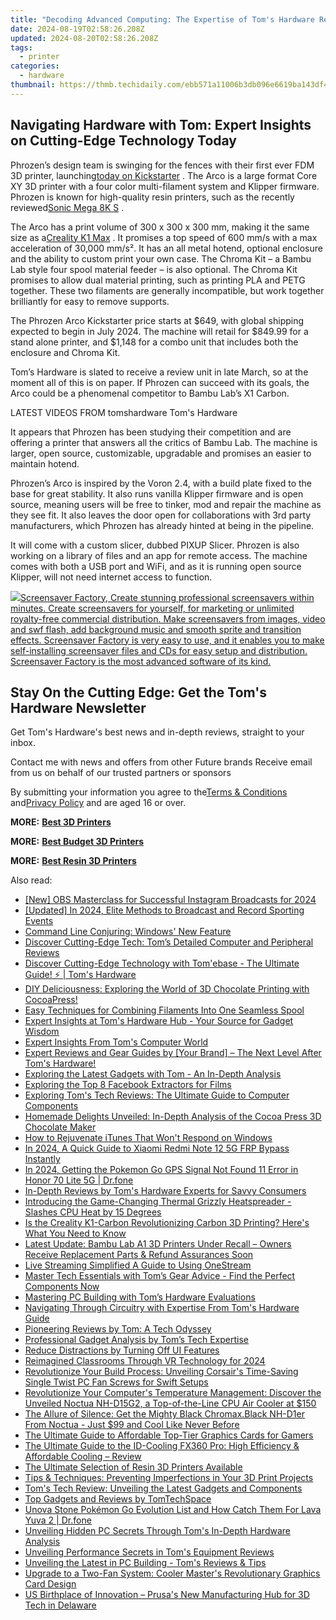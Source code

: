 ```yaml
---
title: "Decoding Advanced Computing: The Expertise of Tom's Hardware Reviews"
date: 2024-08-19T02:58:26.208Z
updated: 2024-08-20T02:58:26.208Z
tags:
  - printer
categories:
  - hardware
thumbnail: https://thmb.techidaily.com/ebb571a11006b3db096e6619ba143df435922f1ac511baa83e275b6c8c17d904.jpg
---
```


## Navigating Hardware with Tom: Expert Insights on Cutting-Edge Technology Today

Phrozen’s design team is swinging for the fences with their first ever FDM 3D printer, launching[today on Kickstarter](https://www.kickstarter.com/projects/phrozenmake/phrozen-arco-3d-printer-larger-faster-more-colors?ref=buhshc) . The Arco is a large format Core XY 3D printer with a four color multi-filament system and Klipper firmware. Phrozen is known for high-quality resin printers, such as the recently reviewed[Sonic Mega 8K S](https://www.tomshardware.com/3d-printing/phrozen-sonic-mega-8k-s-review) .

 The Arco has a print volume of 300 x 300 x 300 mm, making it the same size as a[Creality K1 Max](https://www.tomshardware.com/reviews/creality-k1-max) . It promises a top speed of 600 mm/s with a max acceleration of 30,000 mm/s². It has an all metal hotend, optional enclosure and the ability to custom print your own case. The Chroma Kit – a Bambu Lab style four spool material feeder – is also optional. The Chroma Kit promises to allow dual material printing, such as printing PLA and PETG together. These two filaments are generally incompatible, but work together brilliantly for easy to remove supports.

 The Phrozen Arco Kickstarter price starts at $649, with global shipping expected to begin in July 2024\. The machine will retail for $849.99 for a stand alone printer, and $1,148 for a combo unit that includes both the enclosure and Chroma Kit.

 Tom’s Hardware is slated to receive a review unit in late March, so at the moment all of this is on paper. If Phrozen can succeed with its goals, the Arco could be a phenomenal competitor to Bambu Lab’s X1 Carbon.

 LATEST VIDEOS FROM tomshardware Tom's Hardware

 It appears that Phrozen has been studying their competition and are offering a printer that answers all the critics of Bambu Lab. The machine is larger, open source, customizable, upgradable and promises an easier to maintain hotend.

 Phrozen’s Arco is inspired by the Voron 2.4, with a build plate fixed to the base for great stability. It also runs vanilla Klipper firmware and is open source, meaning users will be free to tinker, mod and repair the machine as they see fit. It also leaves the door open for collaborations with 3rd party manufacturers, which Phrozen has already hinted at being in the pipeline.

 It will come with a custom slicer, dubbed PIXUP Slicer. Phrozen is also working on a library of files and an app for remote access. The machine comes with both a USB port and WiFi, and as it is running open source Klipper, will not need internet access to function.

<!-- affiliate ads begin -->
<a href="https://secure.2checkout.com/order/checkout.php?PRODS=194977&QTY=1&AFFILIATE=108875&CART=1"><img src="https://www.blumentals.net/scrfactory/images/screensaver-software.png" border="0">Screensaver Factory, Create stunning professional screensavers within minutes. Create screensavers for yourself, for marketing or unlimited royalty-free commercial distribution. Make screensavers from images, video and swf flash, add background music and smooth sprite and transition effects. Screensaver Factory is very easy to use, and it enables you to make self-installing screensaver files and CDs for easy setup and distribution. Screensaver Factory is the most advanced software of its kind.</a>
<!-- affiliate ads end -->
## Stay On the Cutting Edge: Get the Tom's Hardware Newsletter

 Get Tom's Hardware's best news and in-depth reviews, straight to your inbox.

 Contact me with news and offers from other Future brands  Receive email from us on behalf of our trusted partners or sponsors

 By submitting your information you agree to the[Terms & Conditions](https://futureplc.com/terms-conditions/) and[Privacy Policy](https://futureplc.com/privacy-policy/) and are aged 16 or over.

**MORE:** [**Best 3D Printers**](https://www.tomshardware.com/best-picks/best-3d-printers)

**MORE:** [**Best Budget 3D Printers**](https://www.tomshardware.com/best-picks/best-budget-3d-printers)

**MORE:** [**Best Resin 3D Printers**](https://www.tomshardware.com/best-picks/best-resin-3d-printers)


<ins class="adsbygoogle"
     style="display:block"
     data-ad-format="autorelaxed"
     data-ad-client="ca-pub-7571918770474297"
     data-ad-slot="1223367746"></ins>



<ins class="adsbygoogle"
     style="display:block"
     data-ad-client="ca-pub-7571918770474297"
     data-ad-slot="8358498916"
     data-ad-format="auto"
     data-full-width-responsive="true"></ins>

<span class="atpl-alsoreadstyle">Also read:</span>
<div><ul>
<li><a href="https://screen-mirroring-recording.techidaily.com/new-obs-masterclass-for-successful-instagram-broadcasts-for-2024/"><u>[New] OBS Masterclass for Successful Instagram Broadcasts for 2024</u></a></li>
<li><a href="https://screen-capture.techidaily.com/updated-in-2024-elite-methods-to-broadcast-and-record-sporting-events/"><u>[Updated] In 2024, Elite Methods to Broadcast and Record Sporting Events</u></a></li>
<li><a href="https://windows11.techidaily.com/command-line-conjuring-windows-new-feature/"><u>Command Line Conjuring: Windows' New Feature</u></a></li>
<li><a href="https://hardware-tips.techidaily.com/discover-cutting-edge-tech-toms-detailed-computer-and-peripheral-reviews/"><u>Discover Cutting-Edge Tech: Tom’s Detailed Computer and Peripheral Reviews</u></a></li>
<li><a href="https://hardware-tips.techidaily.com/discover-cutting-edge-technology-with-tomebase-the-ultimate-guide-toms-hardware/"><u>Discover Cutting-Edge Technology with Tom'ebase - The Ultimate Guide! ⚡️ | Tom's Hardware</u></a></li>
<li><a href="https://hardware-tips.techidaily.com/diy-deliciousness-exploring-the-world-of-3d-chocolate-printing-with-cocoapress/"><u>DIY Deliciousness: Exploring the World of 3D Chocolate Printing with CocoaPress!</u></a></li>
<li><a href="https://hardware-tips.techidaily.com/easy-techniques-for-combining-filaments-into-one-seamless-spool/"><u>Easy Techniques for Combining Filaments Into One Seamless Spool</u></a></li>
<li><a href="https://hardware-tips.techidaily.com/expert-insights-at-toms-hardware-hub-your-source-for-gadget-wisdom/"><u>Expert Insights at Tom's Hardware Hub - Your Source for Gadget Wisdom</u></a></li>
<li><a href="https://hardware-tips.techidaily.com/expert-insights-from-toms-computer-world/"><u>Expert Insights From Tom's Computer World</u></a></li>
<li><a href="https://hardware-tips.techidaily.com/expert-reviews-and-gear-guides-by-your-brand-the-next-level-after-toms-hardware/"><u>Expert Reviews and Gear Guides by [Your Brand] – The Next Level After Tom's Hardware!</u></a></li>
<li><a href="https://hardware-tips.techidaily.com/exploring-the-latest-gadgets-with-tom-an-in-depth-analysis/"><u>Exploring the Latest Gadgets with Tom - An In-Depth Analysis</u></a></li>
<li><a href="https://facebook-video-content.techidaily.com/exploring-the-top-8-facebook-extractors-for-films/"><u>Exploring the Top 8 Facebook Extractors for Films</u></a></li>
<li><a href="https://hardware-tips.techidaily.com/exploring-toms-tech-reviews-the-ultimate-guide-to-computer-components/"><u>Exploring Tom's Tech Reviews: The Ultimate Guide to Computer Components</u></a></li>
<li><a href="https://hardware-tips.techidaily.com/homemade-delights-unveiled-in-depth-analysis-of-the-cocoa-press-3d-chocolate-maker/"><u>Homemade Delights Unveiled: In-Depth Analysis of the Cocoa Press 3D Chocolate Maker</u></a></li>
<li><a href="https://win11-tips.techidaily.com/how-to-rejuvenate-itunes-that-wont-respond-on-windows/"><u>How to Rejuvenate iTunes That Won't Respond on Windows</u></a></li>
<li><a href="https://bypass-frp.techidaily.com/in-2024-a-quick-guide-to-xiaomi-redmi-note-12-5g-frp-bypass-instantly-by-drfone-android/"><u>In 2024, A Quick Guide to Xiaomi Redmi Note 12 5G FRP Bypass Instantly</u></a></li>
<li><a href="https://android-location.techidaily.com/in-2024-getting-the-pokemon-go-gps-signal-not-found-11-error-in-honor-70-lite-5g-drfone-by-drfone-virtual/"><u>In 2024, Getting the Pokemon Go GPS Signal Not Found 11 Error in Honor 70 Lite 5G | Dr.fone</u></a></li>
<li><a href="https://hardware-tips.techidaily.com/in-depth-reviews-by-toms-hardware-experts-for-savvy-consumers/"><u>In-Depth Reviews by Tom's Hardware Experts for Savvy Consumers</u></a></li>
<li><a href="https://hardware-tips.techidaily.com/introducing-the-game-changing-thermal-grizzly-heatspreader-slashes-cpu-heat-by-15-degrees/"><u>Introducing the Game-Changing Thermal Grizzly Heatspreader - Slashes CPU Heat by 15 Degrees</u></a></li>
<li><a href="https://hardware-tips.techidaily.com/is-the-creality-k1-carbon-revolutionizing-carbon-3d-printing-heres-what-you-need-to-know/"><u>Is the Creality K1-Carbon Revolutionizing Carbon 3D Printing? Here's What You Need to Know</u></a></li>
<li><a href="https://hardware-tips.techidaily.com/latest-update-bambu-lab-a1-3d-printers-under-recall-owners-receive-replacement-parts-and-refund-assurances-soon/"><u>Latest Update: Bambu Lab A1 3D Printers Under Recall – Owners Receive Replacement Parts & Refund Assurances Soon</u></a></li>
<li><a href="https://vp-tips.techidaily.com/live-streaming-simplified-a-guide-to-using-onestream/"><u>Live Streaming Simplified  A Guide to Using OneStream</u></a></li>
<li><a href="https://hardware-tips.techidaily.com/master-tech-essentials-with-toms-gear-advice-find-the-perfect-components-now/"><u>Master Tech Essentials with Tom’s Gear Advice - Find the Perfect Components Now</u></a></li>
<li><a href="https://hardware-tips.techidaily.com/mastering-pc-building-with-toms-hardware-evaluations/"><u>Mastering PC Building with Tom’s Hardware Evaluations</u></a></li>
<li><a href="https://hardware-tips.techidaily.com/navigating-through-circuitry-with-expertise-from-toms-hardware-guide/"><u>Navigating Through Circuitry with Expertise From Tom's Hardware Guide</u></a></li>
<li><a href="https://hardware-tips.techidaily.com/pioneering-reviews-by-tom-a-tech-odyssey/"><u>Pioneering Reviews by Tom: A Tech Odyssey</u></a></li>
<li><a href="https://hardware-tips.techidaily.com/professional-gadget-analysis-by-toms-tech-expertise/"><u>Professional Gadget Analysis by Tom’s Tech Expertise</u></a></li>
<li><a href="https://games-able.techidaily.com/reduce-distractions-by-turning-off-ui-features/"><u>Reduce Distractions by Turning Off UI Features</u></a></li>
<li><a href="https://extra-support.techidaily.com/reimagined-classrooms-through-vr-technology-for-2024/"><u>Reimagined Classrooms Through VR Technology for 2024</u></a></li>
<li><a href="https://hardware-tips.techidaily.com/revolutionize-your-build-process-unveiling-corsairs-time-saving-single-twist-pc-fan-screws-for-swift-setups/"><u>Revolutionize Your Build Process: Unveiling Corsair's Time-Saving Single Twist PC Fan Screws for Swift Setups</u></a></li>
<li><a href="https://hardware-tips.techidaily.com/revolutionize-your-computers-temperature-management-discover-the-unveiled-noctua-nh-d15g2-a-top-of-the-line-cpu-air-cooler-at-150/"><u>Revolutionize Your Computer's Temperature Management: Discover the Unveiled Noctua NH-D15G2, a Top-of-the-Line CPU Air Cooler at $150</u></a></li>
<li><a href="https://hardware-tips.techidaily.com/the-allure-of-silence-get-the-mighty-black-chromaxblack-nh-d1er-from-noctua-just-99-and-cool-like-never-before/"><u>The Allure of Silence: Get the Mighty Black Chromax.Black NH-D1er From Noctua - Just $99 and Cool Like Never Before</u></a></li>
<li><a href="https://hardware-tips.techidaily.com/the-ultimate-guide-to-affordable-top-tier-graphics-cards-for-gamers/"><u>The Ultimate Guide to Affordable Top-Tier Graphics Cards for Gamers</u></a></li>
<li><a href="https://hardware-tips.techidaily.com/the-ultimate-guide-to-the-id-cooling-fx360-pro-high-efficiency-and-affordable-cooling-review/"><u>The Ultimate Guide to the ID-Cooling FX360 Pro: High Efficiency & Affordable Cooling – Review</u></a></li>
<li><a href="https://hardware-tips.techidaily.com/the-ultimate-selection-of-resin-3d-printers-available/"><u>The Ultimate Selection of Resin 3D Printers Available</u></a></li>
<li><a href="https://hardware-tips.techidaily.com/tips-and-techniques-preventing-imperfections-in-your-3d-print-projects/"><u>Tips & Techniques: Preventing Imperfections in Your 3D Print Projects</u></a></li>
<li><a href="https://hardware-tips.techidaily.com/toms-tech-review-unveiling-the-latest-gadgets-and-components/"><u>Tom's Tech Review: Unveiling the Latest Gadgets and Components</u></a></li>
<li><a href="https://hardware-tips.techidaily.com/top-gadgets-and-reviews-by-tomtechspace/"><u>Top Gadgets and Reviews by TomTechSpace</u></a></li>
<li><a href="https://android-pokemon-go.techidaily.com/unova-stone-pokemon-go-evolution-list-and-how-catch-them-for-lava-yuva-2-drfone-by-drfone-virtual-android/"><u>Unova Stone Pokémon Go Evolution List and How Catch Them For Lava Yuva 2 | Dr.fone</u></a></li>
<li><a href="https://hardware-tips.techidaily.com/unveiling-hidden-pc-secrets-through-toms-in-depth-hardware-analysis/"><u>Unveiling Hidden PC Secrets Through Tom's In-Depth Hardware Analysis</u></a></li>
<li><a href="https://hardware-tips.techidaily.com/unveiling-performance-secrets-in-toms-equipment-reviews/"><u>Unveiling Performance Secrets in Tom's Equipment Reviews</u></a></li>
<li><a href="https://hardware-tips.techidaily.com/unveiling-the-latest-in-pc-building-toms-reviews-and-tips/"><u>Unveiling the Latest in PC Building - Tom's Reviews & Tips</u></a></li>
<li><a href="https://hardware-tips.techidaily.com/upgrade-to-a-two-fan-system-cooler-masters-revolutionary-graphics-card-design/"><u>Upgrade to a Two-Fan System: Cooler Master's Revolutionary Graphics Card Design</u></a></li>
<li><a href="https://hardware-tips.techidaily.com/us-birthplace-of-innovation-prusas-new-manufacturing-hub-for-3d-tech-in-delaware/"><u>US Birthplace of Innovation – Prusa's New Manufacturing Hub for 3D Tech in Delaware</u></a></li>
</ul></div>
